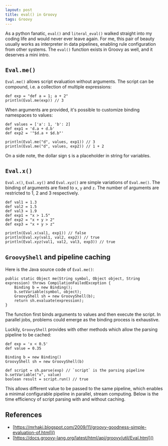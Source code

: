 ```yaml
---
layout: post
title: eval() in Groovy
tags: Groovy
---
```


As a python fanatic, `eval()` and `literal_eval()` walked straight into my coding life and would never ever leave again. For me, this pair of beauty usually works as interpreter in data pipelines, enabling rule configuration from other systems. The `eval()` function exists in Groovy as well, and it deserves a mini intro.

## `Eval.me()`

`Eval.me()` allows script evaluation without arguments. The script can be compound, i.e. a collection of multiple expressions:

	def exp = "def a = 1; a + 2"
	println(Eval.me(exp)) // 3

When arguments are provided, it's possible to customize binding namespaces to  values:

	def values = ['a': 1, 'b': 2]
	def exp1 = 'd.a + d.b'
	def exp2 = '"$d.a + $d.b"'
	
	println(Eval.me("d", values, exp1)) // 3
	println(Eval.me("d", values, exp2)) // 1 + 2

On a side note, the dollar sign `$` is a placeholder in string for variables.

## `Eval.x()`

`Eval.x()`, `Eval.xy()` and `Eval.xyz()` are simple variations of `Eval.me()`. The binding of arguments are fixed to `x`, `y` and `z`. The number of arguments are restricted to 1, 2 and 3 respectively.

	def val1 = 1.3
	def val2 = 1.5
	def val3 = 1.9
	def exp1 = "x > 1.5"
	def exp2 = "x + y > 2"
	def exp3 = "x + y > z"
	
	println(Eval.x(val1, exp1)) // false
	println(Eval.xy(val1, val2, exp2)) // true
	println(Eval.xyz(val1, val2, val3, exp3)) // true

## `GroovyShell` and pipeline caching

Here is the Java source code of `Eval.me()`:

	public static Object me(String symbol, Object object, String expression) throws CompilationFailedException {
		Binding b = new Binding();
		b.setVariable(symbol, object);
		GroovyShell sh = new GroovyShell(b);
		return sh.evaluate(expression);
	}

The function first binds arguments to values and then execute the script. In parallel jobs, problems could emerge as the binding process is exhaustive.

Luckily, `GroovyShell` provides with other methods which allow the parsing pipeline to be cached:

	def exp = 'x < 0.5'
	def value = 0.35
	
	Binding b = new Binding()
	GroovyShell sh = new GroovyShell(b)

	def script = sh.parse(exp) // `script` is the parsing pipeline
	b.setVariable("x", value)
	boolean result = script.run() // true

This allows different value to be passed to the same pipeline, which enables a minimal configurable pipeline in parallel, stream computing. Below is the time efficiency of script parsing with and without caching.

[](https://raw.githubusercontent.com/Jiaxigu/Jiaxigu.github.io/master/assets/images/2020-10-08-evaluate.png)

## References

- [https://mrhaki.blogspot.com/2009/11/groovy-goodness-simple-evaluation-of.html]()
- [https://docs.groovy-lang.org/latest/html/api/groovy/util/Eval.html]()